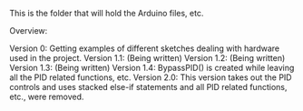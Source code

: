 This is the folder that will hold the Arduino files, etc.

Overview:

  Version 0: Getting examples of different sketches dealing with hardware used in the project.
  Version 1.1: (Being written)
  Version 1.2: (Being written)
  Version 1.3: (Being written)
  Version 1.4: BypassPID() is created while leaving all the PID related functions, etc.
  Version 2.0: This version takes out the PID controls and uses stacked else-if statements and all PID related functions, etc., were                     removed.
